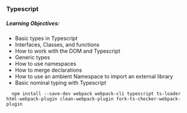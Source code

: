 ### Typescript

##### Learning Objectives:

  - Basic types in Typescript
  - Interfaces, Classes, and functions
  - How to work with the DOM and Typescript
  - Generic types
  - How to use namespaces
  - How to merge declarations
  - How to use an ambient Namespace to import an external library
  - Basic nominal typing with Typescript

``` Install webpack
  npm install --save-dev webpack webpack-cli typescript ts-loader html-webpack-plugin clean-webpack-plugin fork-ts-checker-webpack-plugin
```